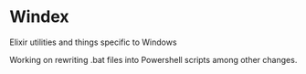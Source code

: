 # Windex
Elixir utilities and things specific to Windows

Working on rewriting .bat files into Powershell scripts among other changes.

